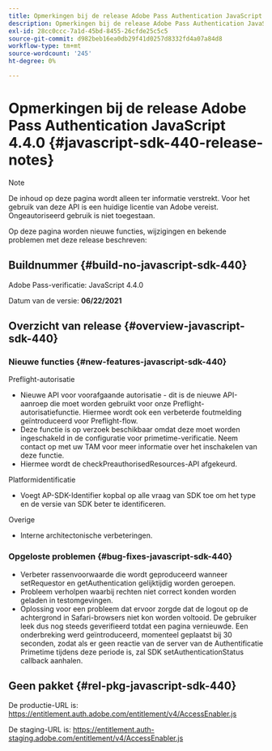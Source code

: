 ```yaml
---
title: Opmerkingen bij de release Adobe Pass Authentication JavaScript 4.4.0
description: Opmerkingen bij de release Adobe Pass Authentication JavaScript 4.4.0
exl-id: 28cc0ccc-7a1d-45bd-8455-26cfde25c5c5
source-git-commit: d982beb16ea0db29f41d0257d8332fd4a07a84d8
workflow-type: tm+mt
source-wordcount: '245'
ht-degree: 0%

---
```


# Opmerkingen bij de release Adobe Pass Authentication JavaScript 4.4.0 {#javascript-sdk-440-release-notes}

>[!NOTE]
>
>De inhoud op deze pagina wordt alleen ter informatie verstrekt. Voor het gebruik van deze API is een huidige licentie van Adobe vereist. Ongeautoriseerd gebruik is niet toegestaan.

Op deze pagina worden nieuwe functies, wijzigingen en bekende problemen met deze release beschreven:

## Buildnummer {#build-no-javascript-sdk-440}

Adobe Pass-verificatie: JavaScript 4.4.0

Datum van de versie: **06/22/2021**


## Overzicht van release {#overview-javascript-sdk-440}

### Nieuwe functies {#new-features-javascript-sdk-440}

Preflight-autorisatie

* Nieuwe API voor voorafgaande autorisatie - dit is de nieuwe API-aanroep die moet worden gebruikt voor onze Preflight-autorisatiefunctie. Hiermee wordt ook een verbeterde foutmelding geïntroduceerd voor Preflight-flow.
* Deze functie is op verzoek beschikbaar omdat deze moet worden ingeschakeld in de configuratie voor primetime-verificatie. Neem contact op met uw TAM voor meer informatie over het inschakelen van deze functie.
* Hiermee wordt de checkPreauthorisedResources-API afgekeurd.

Platformidentificatie

* Voegt AP-SDK-Identifier kopbal op alle vraag van SDK toe om het type en de versie van SDK beter te identificeren.

Overige

* Interne architectonische verbeteringen.


### Opgeloste problemen {#bug-fixes-javascript-sdk-440}

* Verbeter rassenvoorwaarde die wordt geproduceerd wanneer setRequestor en getAuthentication gelijktijdig worden geroepen.
* Probleem verholpen waarbij rechten niet correct konden worden geladen in testomgevingen.
* Oplossing voor een probleem dat ervoor zorgde dat de logout op de achtergrond in Safari-browsers niet kon worden voltooid. De gebruiker leek dus nog steeds geverifieerd totdat een pagina vernieuwde. Een onderbreking werd geïntroduceerd, momenteel geplaatst bij 30 seconden, zodat als er geen reactie van de server van de Authentificatie Primetime tijdens deze periode is, zal SDK setAuthenticationStatus callback aanhalen.

## Geen pakket {#rel-pkg-javascript-sdk-440}

De productie-URL is: https://entitlement.auth.adobe.com/entitlement/v4/AccessEnabler.js

De staging-URL is: https://entitlement.auth-staging.adobe.com/entitlement/v4/AccessEnabler.js

